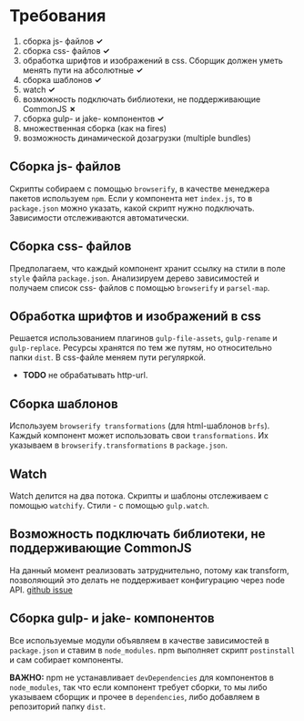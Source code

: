 # Требования

1. сборка js- файлов **✓**
1. сборка css- файлов **✓**
1. обработка шрифтов и изображений в css. Сборщик должен уметь менять пути на абсолютные **✓**
1. сборка шаблонов **✓**
1. watch **✓**
1. возможность подключать библиотеки, не поддерживающие CommonJS **✗**
1. сборка gulp- и jake- компонентов **✓**
1. множественная сборка (как на fires)
1. возможность динамической дозагрузки (multiple bundles)

## Сборка js- файлов

Скрипты собираем с помощью `browserify`, в качестве менеджера пакетов используем `npm`. Если у компонента нет `index.js`, то в `package.json` можно указать, какой скрипт нужно подключать. Зависимости отслеживаются автоматически.

## Сборка css- файлов

Предполагаем, что каждый компонент хранит ссылку на стили в поле `style` файла `package.json`. Анализируем дерево зависимостей и получаем список css- файлов с помощью `browserify` и `parsel-map`. 

## Обработка шрифтов и изображений в css

Решается использованием плагинов `gulp-file-assets`, `gulp-rename` и `gulp-replace`. Ресурсы хранятся по тем же путям, но относительно папки `dist`. В css-файле меняем пути регуляркой.

- **TODO** не обрабатывать http-url.

## Сборка шаблонов

Используем `browserify transformations` (для html-шаблонов `brfs`). Каждый компонент может использовать свои `transformations`. Их указываем в `browserify.transformations` в `package.json`.

## Watch

Watch делится на два потока. Скрипты и шаблоны отслеживаем с помощью `watchify`. Стили - с помощью `gulp.watch`.

## Возможность подключать библиотеки, не поддерживающие CommonJS

На данный момент реализовать затруднительно, потому как transform, позволяющий это делать не поддерживает конфигурацию через node API. [github issue](https://github.com/thlorenz/browserify-shim/issues/146)

## Сборка gulp- и jake- компонентов

Все используемые модули объявляем в качестве зависимостей в `package.json` и ставим в `node_modules`. npm выполняет скрипт `postinstall` и сам собирает компоненты. 

**ВАЖНО:** npm не устанавливает `devDependencies` для компонентов в `node_modules`, так что если компонент требует сборки, то мы либо указываем сборщик и прочее в `dependencies`, либо добавляем в репозиторий папку `dist`.